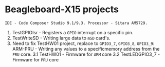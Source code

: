 # Beagleboard-X15 projects

`IDE - Code Composer Studio 9.1/9.3. Processor - Sitara AM5729.`

1. TestGPIOIsr - Registers a `GPIO` interrupt on a specific pin.
2. TestWriteSD - Writing large data to `mSD` card's.
3. Need to fix TestHW01 project, replace to `GPIO3_7`, `GPIO3_8`, `GPIO3_9`:
ARM-PRU - Writing any values to a specificmemory address from the `PRU` core.
	3.1 TestHW01 - Firmware for `ARM` core
	3.2 TestLEDGPIO3_7 - Firmware for `PRU` core
